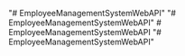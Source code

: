 "# EmployeeManagementSystemWebAPI" 
"# EmployeeManagementSystemWebAPI" 
#   E m p l o y e e M a n a g e m e n t S y s t e m W e b A P I  
 "# EmployeeManagementSystemWebAPI" 
